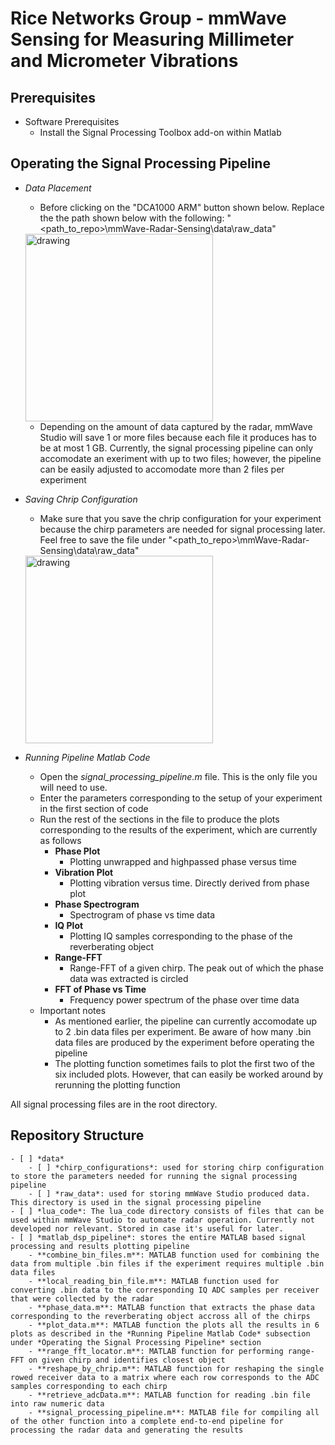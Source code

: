 # Rice Networks Group - mmWave Sensing for Measuring Millimeter and Micrometer Vibrations


## Prerequisites

* Software Prerequisites
    - Install the Signal Processing Toolbox add-on within Matlab

##

## Operating the Signal Processing Pipeline


- *Data Placement*
    - Before clicking on the "DCA1000 ARM" button shown below. Replace the the path shown below with the following: "<path_to_repo>\mmWave-Radar-Sensing\data\raw_data"

    <img src="https://i.ibb.co/jk34Tdc/mmwave-personal-Demo.png" alt="drawing" height="300"/>

    - Depending on the amount of data captured by the radar, mmWave Studio will save 1 or more files because each file it produces has to be at most 1 GB. Currently, the signal processing pipeline
    can only accomodate an exeriment with up to two files; however, the pipeline can be easily adjusted to accomodate more than 2 files per experiment

- *Saving Chrip Configuration*

    - Make sure that you save the chrip configuration for your experiment because the chirp parameters are needed for signal processing later. Feel free to save the file under "<path_to_repo>\mmWave-Radar-Sensing\data\raw_data"

    <img src="https://i.ibb.co/9h0ykcG/mmwave-personal-Demo-2.png" alt="drawing" height="300"/>

- *Running Pipeline Matlab Code*
    - Open the *signal_processing_pipeline.m* file. This is the only file you will need to use.
    - Enter the parameters corresponding to the setup of your experiment in the first section of code
    - Run the rest of the sections in the file to produce the plots corresponding to the results of the experiment, which are currently as follows
        - **Phase Plot**
            - Plotting unwrapped and highpassed phase versus time
        - **Vibration Plot**
            - Plotting vibration versus time. Directly derived from phase plot
        - **Phase Spectrogram**
            - Spectrogram of phase vs time data
        - **IQ Plot**
            - Plotting IQ samples corresponding to the phase of the reverberating object
        - **Range-FFT**
            - Range-FFT of a given chirp. The peak out of which the phase data was extracted is circled
        - **FFT of Phase vs Time**
            - Frequency power spectrum of the phase over time data
    - Important notes
        - As mentioned earlier, the pipeline can currently accomodate up to 2 .bin data files per experiment. Be aware of how many .bin data files are produced by the experiment before operating the pipeline
        - The plotting function sometimes fails to plot the first two of the six included plots. However, that can easily be worked around by rerunning the plotting function

All signal processing files are in the root directory. 

## Repository Structure

    - [ ] *data*
        - [ ] *chirp_configurations*: used for storing chirp configuration to store the parameters needed for running the signal processing pipeline
        - [ ] *raw_data*: used for storing mmWave Studio produced data. This directory is used in the signal processing pipeline
    - [ ] *lua_code*: The lua_code directory consists of files that can be used within mmWave Studio to automate radar operation. Currently not developed nor relevant. Stored in case it's useful for later.
    - [ ] *matlab_dsp_pipeline*: stores the entire MATLAB based signal processing and results plotting pipeline
        - **combine_bin_files.m**: MATLAB function used for combining the data from multiple .bin files if the experiment requires multiple .bin data files
        - **local_reading_bin_file.m**: MATLAB function used for converting .bin data to the corresponding IQ ADC samples per receiver that were collected by the radar
        - **phase_data.m**: MATLAB function that extracts the phase data corresponding to the reverberating object accross all of the chirps
        - **plot_data.m**: MATLAB function the plots all the results in 6 plots as described in the *Running Pipeline Matlab Code* subsection under *Operating the Signal Processing Pipeline* section
        - **range_fft_locator.m**: MATLAB function for performing range-FFT on given chirp and identifies closest object
        - **reshape_by_chrip.m**: MATLAB function for reshaping the single rowed receiver data to a matrix where each row corresponds to the ADC samples corresponding to each chirp
        - **retrieve_adcData.m**: MATLAB function for reading .bin file into raw numeric data
        - **signal_processing_pipeline.m**: MATLAB file for compiling all of the other function into a complete end-to-end pipeline for processing the radar data and generating the results